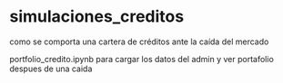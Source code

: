 # simulaciones_creditos
como se comporta una cartera de créditos ante la caída del mercado

portfolio_credito.ipynb para cargar los datos del admin y ver portafolio despues de una caida
